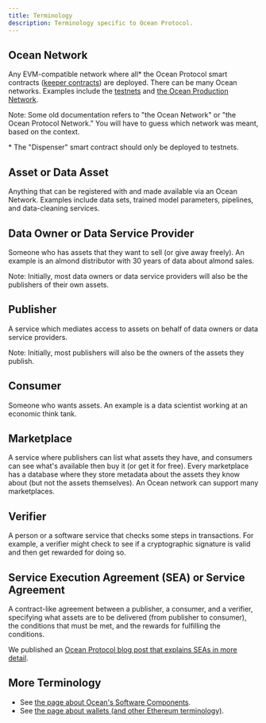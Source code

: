 ```yaml
---
title: Terminology
description: Terminology specific to Ocean Protocol.
---
```


## Ocean Network

Any EVM-compatible network where all<super>\*</super> the Ocean Protocol smart contracts ([keeper contracts](https://github.com/oceanprotocol/keeper-contracts)) are deployed. There can be many Ocean networks. Examples include the [testnets](/concepts/testnets/) and [the Ocean Production Network](/concepts/production-network/).

Note: Some old documentation refers to "the Ocean Network" or "the Ocean Protocol Network." You will have to guess which network was meant, based on the context.

\* The "Dispenser" smart contract should only be deployed to testnets.

## Asset or Data Asset

Anything that can be registered with and made available via an Ocean Network. Examples include data sets, trained model parameters, pipelines, and data-cleaning services.

## Data Owner or Data Service Provider

Someone who has assets that they want to sell (or give away freely). An example is an almond distributor with 30 years of data about almond sales.

Note: Initially, most data owners or data service providers will also be the publishers of their own assets.

## Publisher

A service which mediates access to assets on behalf of data owners or data service providers.

Note: Initially, most publishers will also be the owners of the assets they publish.

## Consumer

Someone who wants assets. An example is a data scientist working at an economic think tank.

## Marketplace

A service where publishers can list what assets they have, and consumers can see what's available then buy it (or get it for free). Every marketplace has a database where they store metadata about the assets they know about (but not the assets themselves). An Ocean network can support many marketplaces.

## Verifier

A person or a software service that checks some steps in transactions. For example, a verifier might check to see if a cryptographic signature is valid and then get rewarded for doing so.

## Service Execution Agreement (SEA) or Service Agreement

A contract-like agreement between a publisher, a consumer, and a verifier, specifying what assets are to be delivered (from publisher to consumer), the conditions that must be met, and the rewards for fulfilling the conditions.

We published an [Ocean Protocol blog post that explains SEAs in more detail](https://blog.oceanprotocol.com/exploring-the-sea-service-execution-agreements-65f7523d85e2).

## More Terminology

- See [the page about Ocean's Software Components](/concepts/components/).
- See [the page about wallets (and other Ethereum terminology)](/concepts/wallets/).
